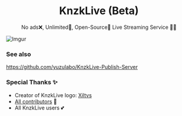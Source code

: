 <div align="center">
  <h1 align="center">
    KnzkLive (Beta)
  </h1>
  <p align="center">
    No ads❌, Unlimited💫, Open-Source🙌 Live Streaming Service 🎤✨
  </p>
</div>

![Imgur](https://i.imgur.com/wXNK6wT.jpg)

### See also

https://github.com/yuzulabo/KnzkLive-Publish-Server

### Special Thanks ✨

- Creator of KnzkLive logo: [Xiltvs](https://pawoo.net/@Xiltvs)
- [All contributors](https://github.com/KnzkDev/KnzkLive/graphs/contributors) 🤝
- All KnzkLive users 💕
